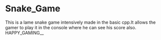 # Snake_Game
This is a lame snake game intensively made in the basic cpp.It allows the gamer to play it in the console where he can see his score also. HAPPY_GAMING__

